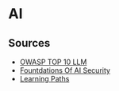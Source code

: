 # AI

## Sources

* [OWASP TOP 10 LLM](https://genai.owasp.org/resource/owasp-top-10-for-llm-applications-2025/)
* [Fountdations Of AI Security](https://www.academy.attackiq.com/courses/foundations-of-ai-security)
* [Learning Paths](https://www.academy.attackiq.com/learning-paths)
